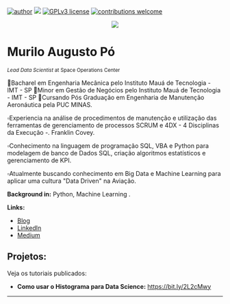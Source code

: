 [![author](https://img.shields.io/badge/author-carlosfab-red.svg)](https://www.linkedin.com/in/carlosfab) [![](https://img.shields.io/badge/python-3.7+-blue.svg)](https://www.python.org/downloads/release/python-365/) [![GPLv3 license](https://img.shields.io/badge/License-GPLv3-blue.svg)](http://perso.crans.org/besson/LICENSE.html) [![contributions welcome](https://img.shields.io/badge/contributions-welcome-brightgreen.svg?style=flat)](https://github.com/carlosfab/data_science/issues)

<p align="center">
  <img src="https://raw.githubusercontent.com/carlosfab/template_portfolio/master/banner.png" >
</p>

# Murilo Augusto Pó
<sub>*Lead Data Scientist* at Space Operations Center</sub>

🔹Bacharel em Engenharia Mecânica pelo Instituto Mauá de Tecnologia - IMT - SP
🔹Minor em Gestão de Negócios pelo Instituto Mauá de Tecnologia - IMT - SP
🔹Cursando Pós Graduação em Engenharia de Manutenção Aeronáutica pela PUC MINAS.

▫️Experiencia na análise de procedimentos de manutenção e utilização das ferramentas de gerenciamento de processos  SCRUM e 4DX - 4 Disciplinas da Execução -. Franklin Covey.

▫️Conhecimento na linguagem de programação SQL, VBA e Python para modelagem de banco de Dados SQL, criação algoritmos estatísticos e gerenciamento de KPI. 

▫️Atualmente buscando conhecimento em Big Data e Machine Learning para aplicar uma cultura "Data Driven" na Aviação.


**Background in:** Python, Machine Learning .

**Links:**
* [Blog](http://sigmoidal.ai)
* [LinkedIn](https://www.linkedin.com/in/muriloaugustopo/)
* [Medium](https://www.medium.com)


## Projetos:
Veja os tutoriais publicados:

* **Como usar o Histograma para Data Science:** https://bit.ly/2L2cMwy
---
